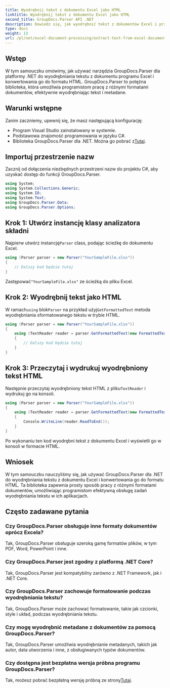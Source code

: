 ```yaml
---
title: Wyodrębnij tekst z dokumentu Excel jako HTML
linktitle: Wyodrębnij tekst z dokumentu Excel jako HTML
second_title: GroupDocs.Parser API .NET
description: Dowiedz się, jak wyodrębnić tekst z dokumentów Excel i przekonwertować go na format HTML za pomocą GroupDocs.Parser dla .NET.
type: docs
weight: 13
url: /pl/net/excel-document-processing/extract-text-from-excel-document-as-html/
---
```

## Wstęp
W tym samouczku omówimy, jak używać narzędzia GroupDocs.Parser dla platformy .NET do wyodrębniania tekstu z dokumentu programu Excel i konwertowania go do formatu HTML. GroupDocs.Parser to potężna biblioteka, która umożliwia programistom pracę z różnymi formatami dokumentów, efektywnie wyodrębniając tekst i metadane.
## Warunki wstępne
Zanim zaczniemy, upewnij się, że masz następującą konfigurację:
- Program Visual Studio zainstalowany w systemie.
- Podstawowa znajomość programowania w języku C#.
-  Biblioteka GroupDocs.Parser dla .NET. Można go pobrać z[Tutaj](https://releases.groupdocs.com/parser/net/).
## Importuj przestrzenie nazw
Zacznij od dołączenia niezbędnych przestrzeni nazw do projektu C#, aby uzyskać dostęp do funkcji GroupDocs.Parser.
```csharp
using System;
using System.Collections.Generic;
using System.IO;
using System.Text;
using GroupDocs.Parser.Data;
using GroupDocs.Parser.Options;
```
## Krok 1: Utwórz instancję klasy analizatora składni
 Najpierw utwórz instancję`Parser` class, podając ścieżkę do dokumentu Excel.
```csharp
using (Parser parser = new Parser("YourSampleFile.xlsx"))
{
    // Dalszy kod będzie tutaj
}
```
 Zastępować`"YourSampleFile.xlsx"` ze ścieżką do pliku Excel.
## Krok 2: Wyodrębnij tekst jako HTML
 W ramach`using` blok`Parser` na przykład użyj`GetFormattedText` metoda wyodrębniania sformatowanego tekstu w trybie HTML.
```csharp
using (Parser parser = new Parser("YourSampleFile.xlsx"))
{
    using (TextReader reader = parser.GetFormattedText(new FormattedTextOptions(FormattedTextMode.Html)))
    {
        // Dalszy kod będzie tutaj
    }
}
```
## Krok 3: Przeczytaj i wydrukuj wyodrębniony tekst HTML
 Następnie przeczytaj wyodrębniony tekst HTML z pliku`TextReader` i wydrukuj go na konsoli.
```csharp
using (Parser parser = new Parser("YourSampleFile.xlsx"))
{
    using (TextReader reader = parser.GetFormattedText(new FormattedTextOptions(FormattedTextMode.Html)))
    {
        Console.WriteLine(reader.ReadToEnd());
    }
}
```
Po wykonaniu ten kod wyodrębni tekst z dokumentu Excel i wyświetli go w konsoli w formacie HTML.
## Wniosek
W tym samouczku nauczyliśmy się, jak używać GroupDocs.Parser dla .NET do wyodrębniania tekstu z dokumentu Excel i konwertowania go do formatu HTML. Ta biblioteka zapewnia prosty sposób pracy z różnymi formatami dokumentów, umożliwiając programistom efektywną obsługę zadań wyodrębniania tekstu w ich aplikacjach.

## Często zadawane pytania
### Czy GroupDocs.Parser obsługuje inne formaty dokumentów oprócz Excela?
Tak, GroupDocs.Parser obsługuje szeroką gamę formatów plików, w tym PDF, Word, PowerPoint i inne.
### Czy GroupDocs.Parser jest zgodny z platformą .NET Core?
Tak, GroupDocs.Parser jest kompatybilny zarówno z .NET Framework, jak i .NET Core.
### Czy GroupDocs.Parser zachowuje formatowanie podczas wyodrębniania tekstu?
Tak, GroupDocs.Parser może zachować formatowanie, takie jak czcionki, style i układ, podczas wyodrębniania tekstu.
### Czy mogę wyodrębnić metadane z dokumentów za pomocą GroupDocs.Parser?
Tak, GroupDocs.Parser umożliwia wyodrębnianie metadanych, takich jak autor, data utworzenia i inne, z obsługiwanych typów dokumentów.
### Czy dostępna jest bezpłatna wersja próbna programu GroupDocs.Parser?
 Tak, możesz pobrać bezpłatną wersję próbną ze strony[Tutaj](https://releases.groupdocs.com/).